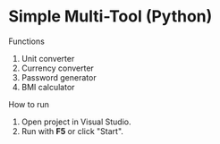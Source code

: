 # Simple Multi-Tool (Python)

Functions
1. Unit converter
2. Currency converter
3. Password generator
4. BMI calculator

How to run
1. Open project in Visual Studio.
2. Run with **F5** or click "Start".
